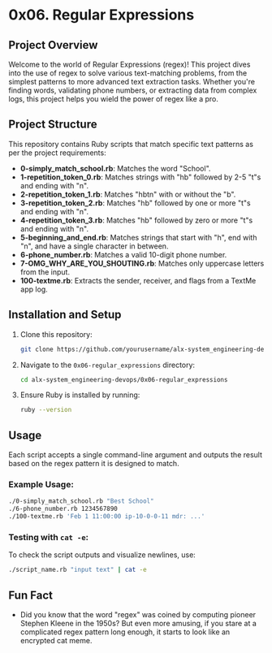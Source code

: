 
# 0x06. Regular Expressions

## Project Overview
Welcome to the world of Regular Expressions (regex)! This project dives into the use of regex to solve various text-matching problems, from the simplest patterns to more advanced text extraction tasks. Whether you're finding words, validating phone numbers, or extracting data from complex logs, this project helps you wield the power of regex like a pro.

## Project Structure
This repository contains Ruby scripts that match specific text patterns as per the project requirements:

- **0-simply_match_school.rb**: Matches the word "School".
- **1-repetition_token_0.rb**: Matches strings with "hb" followed by 2-5 "t"s and ending with "n".
- **2-repetition_token_1.rb**: Matches "hbtn" with or without the "b".
- **3-repetition_token_2.rb**: Matches "hb" followed by one or more "t"s and ending with "n".
- **4-repetition_token_3.rb**: Matches "hb" followed by zero or more "t"s and ending with "n".
- **5-beginning_and_end.rb**: Matches strings that start with "h", end with "n", and have a single character in between.
- **6-phone_number.rb**: Matches a valid 10-digit phone number.
- **7-OMG_WHY_ARE_YOU_SHOUTING.rb**: Matches only uppercase letters from the input.
- **100-textme.rb**: Extracts the sender, receiver, and flags from a TextMe app log.

## Installation and Setup
1. Clone this repository:
   ```bash
   git clone https://github.com/yourusername/alx-system_engineering-devops.git
   ```
2. Navigate to the `0x06-regular_expressions` directory:
   ```bash
   cd alx-system_engineering-devops/0x06-regular_expressions
   ```
3. Ensure Ruby is installed by running:
   ```bash
   ruby --version
   ```

## Usage
Each script accepts a single command-line argument and outputs the result based on the regex pattern it is designed to match.

### Example Usage:
```bash
./0-simply_match_school.rb "Best School"
./6-phone_number.rb 1234567890
./100-textme.rb 'Feb 1 11:00:00 ip-10-0-0-11 mdr: ...'
```

### Testing with `cat -e`:
To check the script outputs and visualize newlines, use:
```bash
./script_name.rb "input text" | cat -e
```

## Fun Fact
- Did you know that the word "regex" was coined by computing pioneer Stephen Kleene in the 1950s? But even more amusing, if you stare at a complicated regex pattern long enough, it starts to look like an encrypted cat meme.